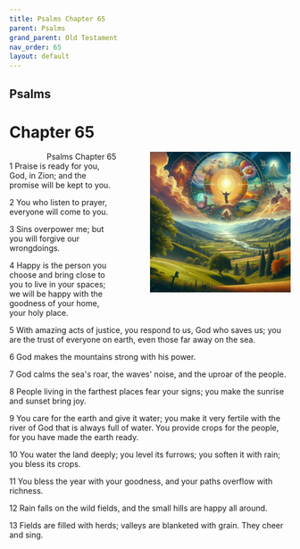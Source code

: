 ```yaml
---
title: Psalms Chapter 65
parent: Psalms
grand_parent: Old Testament
nav_order: 65
layout: default
---
```


## Psalms

# Chapter 65

<div style="clear: both; text-align: right;">
    <div style="max-width: 50%; height: auto; float: right; margin: 0 0 10px 10px; padding-left: 10%;">
        <img src="/assets/Image/Psalms/500/65.jpg" alt="Psalms Chapter 65" class="chapter-image">
    </div>
    <figcaption style="font-size: 14px; text-align: right;">Psalms Chapter 65</figcaption>
</div>
1 Praise is ready for you, God, in Zion; and the promise will be kept to you.

2 You who listen to prayer, everyone will come to you.

3 Sins overpower me; but you will forgive our wrongdoings.

4 Happy is the person you choose and bring close to you to live in your spaces; we will be happy with the goodness of your home, your holy place.

5 With amazing acts of justice, you respond to us, God who saves us; you are the trust of everyone on earth, even those far away on the sea.

6 God makes the mountains strong with his power.

7 God calms the sea's roar, the waves' noise, and the uproar of the people.

8 People living in the farthest places fear your signs; you make the sunrise and sunset bring joy.

9 You care for the earth and give it water; you make it very fertile with the river of God that is always full of water. You provide crops for the people, for you have made the earth ready.

10 You water the land deeply; you level its furrows; you soften it with rain; you bless its crops.

11 You bless the year with your goodness, and your paths overflow with richness.

12 Rain falls on the wild fields, and the small hills are happy all around.

13 Fields are filled with herds; valleys are blanketed with grain. They cheer and sing.


